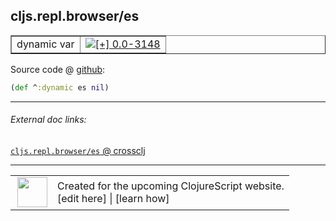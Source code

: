 ## cljs.repl.browser/es



 <table border="1">
<tr>
<td>dynamic var</td>
<td><a href="https://github.com/cljsinfo/cljs-api-docs/tree/0.0-3148"><img valign="middle" alt="[+] 0.0-3148" title="Added in 0.0-3148" src="https://img.shields.io/badge/+-0.0--3148-lightgrey.svg"></a> </td>
</tr>
</table>









Source code @ [github](https://github.com/clojure/clojurescript/blob/r1.7.228/src/main/clojure/cljs/repl/browser.clj#L26):

```clj
(def ^:dynamic es nil)
```

<!--
Repo - tag - source tree - lines:

 <pre>
clojurescript @ r1.7.228
└── src
    └── main
        └── clojure
            └── cljs
                └── repl
                    └── <ins>[browser.clj:26](https://github.com/clojure/clojurescript/blob/r1.7.228/src/main/clojure/cljs/repl/browser.clj#L26)</ins>
</pre>

-->

---



###### External doc links:

[`cljs.repl.browser/es` @ crossclj](http://crossclj.info/fun/cljs.repl.browser/es.html)<br>

---

 <table>
<tr><td>
<img valign="middle" align="right" width="48px" src="http://i.imgur.com/Hi20huC.png">
</td><td>
Created for the upcoming ClojureScript website.<br>
[edit here] | [learn how]
</td></tr></table>

[edit here]:https://github.com/cljsinfo/cljs-api-docs/blob/master/cljsdoc/cljs.repl.browser/es.cljsdoc
[learn how]:https://github.com/cljsinfo/cljs-api-docs/wiki/cljsdoc-files

<!--

This information was too distracting to show to readers, but I'll leave it
commented here since it is helpful to:

- pretty-print the data used to generate this document
- and show how to retrieve that data



The API data for this symbol:

```clj
{:ns "cljs.repl.browser",
 :name "es",
 :type "dynamic var",
 :source {:code "(def ^:dynamic es nil)",
          :title "Source code",
          :repo "clojurescript",
          :tag "r1.7.228",
          :filename "src/main/clojure/cljs/repl/browser.clj",
          :lines [26]},
 :full-name "cljs.repl.browser/es",
 :full-name-encode "cljs.repl.browser/es",
 :history [["+" "0.0-3148"]]}

```

Retrieve the API data for this symbol:

```clj
;; from Clojure REPL
(require '[clojure.edn :as edn])
(-> (slurp "https://raw.githubusercontent.com/cljsinfo/cljs-api-docs/catalog/cljs-api.edn")
    (edn/read-string)
    (get-in [:symbols "cljs.repl.browser/es"]))
```

-->
